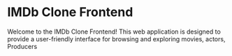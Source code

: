 # IMDb Clone Frontend

Welcome to the IMDb Clone Frontend! This web application is designed to provide a user-friendly interface for browsing and exploring movies, actors, Producers
